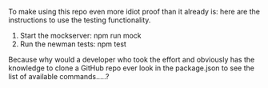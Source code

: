 To make using this repo even more idiot proof than it already is: here are the instructions to use the testing functionality.

1. Start the mockserver: npm run mock
2. Run the newman tests: npm test

Because why would a developer who took the effort and obviously has the knowledge to clone a GitHub repo ever look in the package.json to see the list of available commands.....?